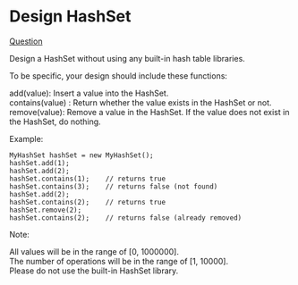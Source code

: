 # Design HashSet

[Question](https://leetcode.com/problems/design-hashset/)

Design a HashSet without using any built-in hash table libraries.

To be specific, your design should include these functions:

add(value): Insert a value into the HashSet.  
contains(value) : Return whether the value exists in the HashSet or not.  
remove(value): Remove a value in the HashSet. If the value does not exist in the HashSet, do nothing.

Example:

```
MyHashSet hashSet = new MyHashSet();
hashSet.add(1);
hashSet.add(2);
hashSet.contains(1);    // returns true
hashSet.contains(3);    // returns false (not found)
hashSet.add(2);
hashSet.contains(2);    // returns true
hashSet.remove(2);
hashSet.contains(2);    // returns false (already removed)
```

Note:

All values will be in the range of [0, 1000000].  
The number of operations will be in the range of [1, 10000].  
Please do not use the built-in HashSet library.
